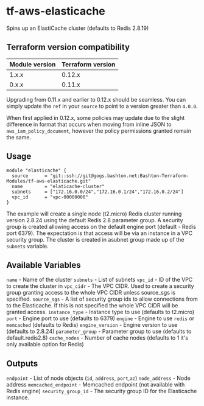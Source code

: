 # tf-aws-elasticache

Spins up an ElastiCache cluster (defaults to Redis 2.8.19)

## Terraform version compatibility

| Module version    | Terraform version |
|-------------------|-------------------|
| 1.x.x             | 0.12.x            |
| 0.x.x             | 0.11.x            |

Upgrading from 0.11.x and earlier to 0.12.x should be seamless.  You can simply update the `ref` in your `source` to point to a version greater than `4.0.0`.

When first applied in 0.12.x, some policies may update due to the slight difference in format that occurs when moving from inline JSON to `aws_iam_policy_document`, however the policy permissions granted remain the same.

## Usage

```
module "elasticache" {
  source      = "git::ssh://git@gogs.bashton.net:Bashton-Terraform-Modules/tf-aws-elasticache.git"
  name        = "elaticache-cluster"
  subnets     = ["172.16.0.0/24","172.16.0.1/24","172.16.0.2/24"]
  vpc_id      = "vpc-00000000"
}
```

The example will create a single node (t2.micro) Redis cluster running version
2.8.24 using the default Redis 2.8 parameter group. A security group is created
allowing access on the default engine port (default - Redis port 6379). The
expectation is that access will be via an instance in a VPC security group.
The cluster is created in asubnet group made up of the `subnets` variable.

## Available Variables
`name` - Name of the cluster
`subnets` - List of subnets
`vpc_id` - ID of the VPC to create the cluster in
`vpc_cidr` - The VPC CIDR. Used to create a security group granting access to the whole VPC CIDR unless source_sgs is specified.
`source_sgs` - A list of security group ids to allow connections from to the Elasticache. If this is not specified the whole VPC CIDR will be granted access.
`instance_type` - Instance type to use (defaults to t2.micro)
`port` - Engine port to use (defaults to 6379)
`engine` - Engine to use `redis` or `memcached` (defaults to Redis)
`engine_version` - Engine version to use (defaults to 2.8.24)
`parameter_group` - Parameter group to use (defaults to default.redis2.8)
`cache_nodes` - Number of cache nodes (defaults to 1 it's only available option
for Redis)

## Outputs
`endpoint` - List of node objects (`id`, `address`, `port`,`az`)
`node_address` - Node address
`memcached_endpoint` - Memcached endpoint (not available with Redis engine)
`security_group_id` - The security group ID for the Elasticache instance.
